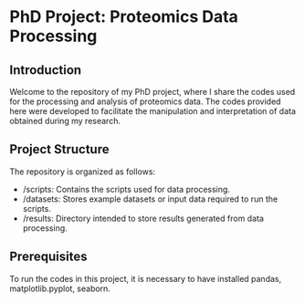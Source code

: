 # PhD Project: Proteomics Data Processing

## Introduction
Welcome to the repository of my PhD project, where I share the codes used for the processing and analysis of proteomics data. 
The codes provided here were developed to facilitate the manipulation and interpretation of data obtained during my research.

## Project Structure
The repository is organized as follows:
* /scripts: Contains the scripts used for data processing.
* /datasets: Stores example datasets or input data required to run the scripts.
* /results: Directory intended to store results generated from data processing.

## Prerequisites
To run the codes in this project, it is necessary to have installed pandas, matplotlib.pyplot, seaborn.
